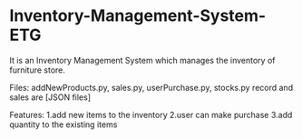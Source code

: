 # Inventory-Management-System-ETG
It is an Inventory Management System which manages the inventory of furniture store.

Files:
addNewProducts.py, sales.py, userPurchase.py, stocks.py
record and sales are [JSON files]

Features:
1.add new items to the inventory
2.user can make purchase
3.add quantity to the existing items
